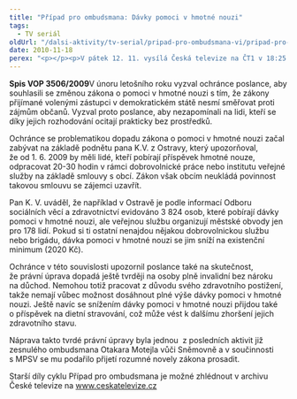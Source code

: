 ```yaml
---
title: "Případ pro ombudsmana: Dávky pomoci v hmotné nouzi"
tags:
  - TV seriál
oldUrl: "/dalsi-aktivity/tv-serial/pripad-pro-ombudsmana-vi/pripad-pro-ombudsmana-davky-pomoci-v-hmotne-nouzi-1/"
date: 2010-11-18
perex: "<p></p><p>V pátek 12. 11. vysílá Česká televize na ČT1 v 18:25 jedenáctý díl cyklu Případ pro ombudsmana (repríze v pondělí 15. 11. ve 12:25 na ČT2). Díl nazvaný Dávky pomoci v hmotné nouzi poukazuje na nedostatky zákona z pohledu nedostupné, přitom zákonem předpokládané, veřejné služby, a z pohledu výrazného znevýhodnění invalidních občanů. </p>"
---
```


<!-- imported from the old website -->

<p><strong>Spis VOP 3506/2009</strong>V únoru letošního roku vyzval ochránce poslance, aby souhlasili se změnou zákona o pomoci v hmotné nouzi s tím, že zákony přijímané volenými zástupci v demokratickém státě nesmí směřovat proti zájmům občanů. Vyzval proto poslance, aby nezapomínali na lidi, kteří se díky jejich rozhodování ocitají prakticky bez prostředků. </p><p>Ochránce se problematikou dopadu zákona o pomoci v hmotné nouzi začal zabývat na základě podnětu pana K.V. z Ostravy, který upozorňoval, že od 1. 6. 2009 by měli lidé, kteří pobírají příspěvek hmotné nouze, odpracovat 20-30 hodin v rámci dobrovolnické práce nebo institutu veřejné služby na základě smlouvy s obcí. Zákon však obcím neukládá povinnost takovou smlouvu se zájemci uzavřít.</p><p>Pan K. V. uváděl, že například v Ostravě je podle informací Odboru sociálních věcí a zdravotnictví evidováno 3 824 osob, které pobírají dávky pomoci v hmotné nouzi, ale veřejnou službu organizují městské obvody jen pro 178 lidí. Pokud si ti ostatní nenajdou nějakou dobrovolnickou službu nebo brigádu, dávka pomoci v hmotné nouzi se jim sníží na existenční minimum (2020 Kč).</p><p>Ochránce v této souvislosti upozornil poslance také na skutečnost, že právní úprava dopadá ještě tvrději na osoby plně invalidní bez nároku na důchod. Nemohou totiž pracovat z důvodu svého zdravotního postižení, takže nemají vůbec možnost dosáhnout plné výše dávky pomoci v hmotné nouzi. Ještě navíc se snížením dávky pomoci v hmotné nouzi přijdou také o příspěvek na dietní stravování, což může vést k dalšímu zhoršení jejich zdravotního stavu.</p><p>Náprava takto tvrdé právní úpravy byla jednou  z posledních aktivit již zesnulého ombudsmana Otakara Motejla vůči Sněmovně a v součinnosti s MPSV se mu podařilo přijetí rozumné novely zákona prosadit.</p><p></p><p>Starší díly cyklu Případ pro ombudsmana je možné zhlédnout v archivu České televize na <a title="Otevření do nového okna" href="http://www.ceskatelevize.cz/" target="_blank">www.ceskatelevize.cz</a> <img alt="" src="https://www.ochrance.cz/typo3/ext/od_linkdesc/icons/external.gif" class="od_linkdesc_icon_external" /> </p>
